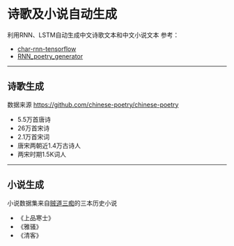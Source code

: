 # 诗歌及小说自动生成
利用RNN、LSTM自动生成中文诗歌文本和中文小说文本
 参考：
* [char-rnn-tensorflow](https://github.com/sherjilozair/char-rnn-tensorflow)
* [RNN_poetry_generator](https://github.com/wzyonggege/RNN_poetry_generator)

---
## 诗歌生成
数据来源 https://github.com/chinese-poetry/chinese-poetry
* 5.5万首唐诗
* 26万首宋诗
* 2.1万首宋词
* 唐宋两朝近1.4万古诗人
* 两宋时期1.5K词人

---
## 小说生成
小说数据集来自[贼道三痴](https://baike.baidu.com/item/%E8%B4%BC%E9%81%93%E4%B8%89%E7%97%B4)的三本历史小说
* 《上品寒士》
* 《雅骚》
* 《清客》

## 